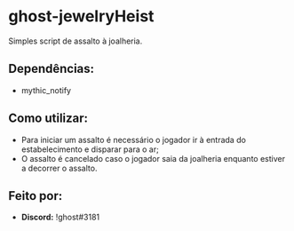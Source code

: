# ghost-jewelryHeist

Simples script de assalto à joalheria.

## Dependências:
* mythic_notify

## Como utilizar:

* Para iniciar um assalto é necessário o jogador ir à entrada do estabelecimento e disparar para o ar;
* O assalto é cancelado caso o jogador saia da joalheria enquanto estiver a decorrer o assalto.

## Feito por: 
* **Discord:** !ghost#3181
